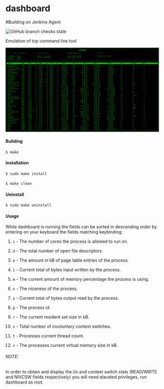 dashboard
=========

#Building on Jenkins Agent

![GitHub branch checks state](https://img.shields.io/github/checks-status/tijko/dashboard/master)

Emulation of top command line tool

![ScreenShot](/screenshots/dashboard.jpg)

#### Building

    $ make

#### Installation

    $ sudo make install

    $ make clean

#### Uninstall

    $ sudo make uninstall

#### Usage

While dashboard is running the fields can be sorted in descending order by 
entering on your keyboard the fields matching keybinding:

1.  `c` - The number of cores the process is allowed to run on.

2.  `d` - The total number of open file descriptors.

3.  `e` - The amount in kB of page table entries of the process.

4.  `i` - Current total of bytes input written by the process.

5.  `m` - The current amount of memory percentage the process is using.

6.  `n` - The niceness of the process.

7.  `o` - Current total of bytes output read by the process.

8.  `p` - The process id.

9.  `r` - The current resident set size in kB.

10. `s` - Total number of involuntary context switches.

11. `t` - Processes current thread count.

12. `v` - The processes current virtual memory size in kB. 



###### NOTE:  

In order to obtain and display the i/o and context switch stats 
(READ/WRITE and NIVCSW fields respectively) you will need elavated privileges,
run dashboard as root.

